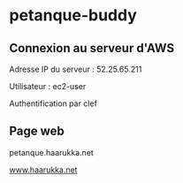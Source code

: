 petanque-buddy
============

Connexion au serveur d'AWS
--------------

Adresse IP du serveur : 52.25.65.211

Utilisateur : ec2-user

Authentification par clef

Page web
--------

petanque.haarukka.net

www.haarukka.net
